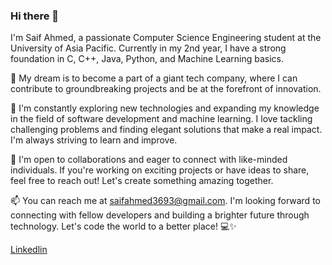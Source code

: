 ### Hi there 👋

 I'm Saif Ahmed, a passionate Computer Science Engineering student at the University of Asia Pacific. Currently in my 2nd year, I have a strong foundation in C, C++, Java, Python, and Machine Learning basics.

🚀 My dream is to become a part of a giant tech company, where I can contribute to groundbreaking projects and be at the forefront of innovation.

🌱 I'm constantly exploring new technologies and expanding my knowledge in the field of software development and machine learning. I love tackling challenging problems and finding elegant solutions that make a real impact. I'm always striving to learn and improve.

🤝 I'm open to collaborations and eager to connect with like-minded individuals. If you're working on exciting projects or have ideas to share, feel free to reach out! Let's create something amazing together.

📫 You can reach me at saifahmed3693@gmail.com. I'm looking forward to connecting with fellow developers and building a brighter future through technology. Let's code the world to a better place! 💻✨

[Linkedlin](https://www.linkedin.com/in/saif-ahmed-0262b422b/)
